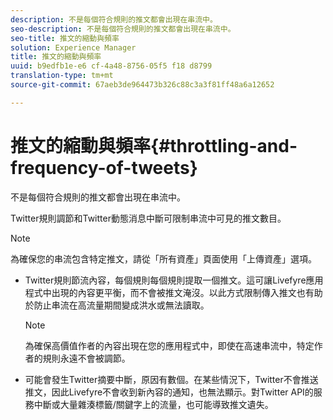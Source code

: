 ```yaml
---
description: 不是每個符合規則的推文都會出現在串流中。
seo-description: 不是每個符合規則的推文都會出現在串流中。
seo-title: 推文的縮動與頻率
solution: Experience Manager
title: 推文的縮動與頻率
uuid: b9edfb1e-e6 cf-4a48-8756-05f5 f18 d8799
translation-type: tm+mt
source-git-commit: 67aeb3de964473b326c88c3a3f81ff48a6a12652

---
```



# 推文的縮動與頻率{#throttling-and-frequency-of-tweets}

不是每個符合規則的推文都會出現在串流中。

Twitter規則調節和Twitter動態消息中斷可限制串流中可見的推文數目。

>[!NOTE]
>
>為確保您的串流包含特定推文，請從「所有資產」頁面使用「上傳資產」選項。

* Twitter規則節流內容，每個規則每個規則提取一個推文。這可讓Livefyre應用程式中出現的內容更平衡，而不會被推文淹沒。以此方式限制傳入推文也有助於防止串流在高流量期間變成洪水或無法讀取。

   >[!NOTE]
   >
   >為確保高價值作者的內容出現在您的應用程式中，即使在高速串流中，特定作者的規則永遠不會被調節。

* 可能會發生Twitter摘要中斷，原因有數個。在某些情況下，Twitter不會推送推文，因此Livefyre不會收到新內容的通知，也無法顯示。對Twitter API的服務中斷或大量雜湊標籤/關鍵字上的流量，也可能導致推文遺失。

